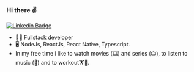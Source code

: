 ### Hi there ✌

[![Linkedin Badge](https://img.shields.io/badge/-LinkedIn-blue?style=flat-square&logo=Linkedin&logoColor=white&link=https://www.linkedin.com/in/willian-petri-84a935135)](https://www.linkedin.com/in/willian-petri-84a935135)

- 👨‍💻 Fullstack developer
- 🖥️ NodeJs, ReactJs, React Native, Typescript.
- In my free time i like to watch movies (🎞️) and series (📺), to listen to music (🎵) and to workout🏋️🏃.



<!--
**willianPetri/willianPetri** is a ✨ _special_ ✨ repository because its `README.md` (this file) appears on your GitHub profile.

Here are some ideas to get you started:

- 🔭 I’m currently working on ...
- 🌱 I’m currently learning ...
- 👯 I’m looking to collaborate on ...
- 🤔 I’m looking for help with ...
- 💬 Ask me about ...
- 📫 How to reach me: ...
- 😄 Pronouns: ...
- ⚡ Fun fact: ...
-->
